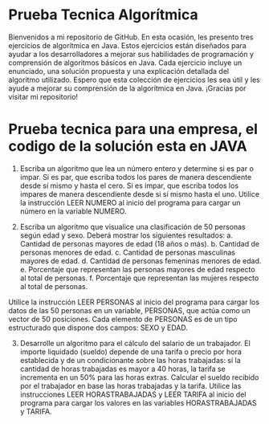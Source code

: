 # Prueba Tecnica Algorítmica

Bienvenidos a mi repositorio de GitHub. En esta ocasión, les presento tres ejercicios de algorítmica en Java. Estos ejercicios están diseñados para ayudar a los desarrolladores a mejorar sus habilidades de programación y comprensión de algoritmos básicos en Java. Cada ejercicio incluye un enunciado, una solución propuesta y una explicación detallada del algoritmo utilizado. Espero que esta colección de ejercicios les sea útil y les ayude a mejorar su comprensión de la algorítmica en Java. ¡Gracias por visitar mi repositorio!


# Prueba tecnica para una empresa, el codigo de la solución esta en JAVA

1. Escriba un algoritmo que lea un número entero y determine si es par o impar. Si es par, que escriba todos los pares de manera descendiente desde sí mismo y hasta el cero. Si es impar, que escriba todos los impares de manera descendiente desde si sí mismo hasta el uno. Utilice la instrucción LEER NUMERO al inicio del programa para cargar un número en la variable NUMERO.


2. Escriba un algoritmo que visualice una clasificación de 50 personas según edad y sexo. Deberá mostrar los siguientes resultados:
a. Cantidad de personas mayores de edad (18 años o más).
b. Cantidad de personas menores de edad.
c. Cantidad de personas masculinas mayores de edad.
d. Cantidad de personas femeninas menores de edad.
e. Porcentaje que representan las personas mayores de edad respecto al total de personas.
f. Porcentaje que representan las mujeres respecto al total de personas.

Utilice la instrucción LEER PERSONAS al inicio del programa para cargar los datos de las 50 personas en un variable, PERSONAS, que actúa como un vector de 50 posiciones.
Cada elemento de PERSONAS es de un tipo estructurado que dispone dos campos:
SEXO y EDAD.


3. Desarrolle un algoritmo para el cálculo del salario de un trabajador. El importe liquidado (sueldo) depende de una tarifa o precio por hora establecida y de un condicionante sobre las horas trabajadas: si la cantidad de horas trabajadas es mayor a 40 horas, la tarifa se incrementa en un 50% para las horas extras. Calcular el sueldo recibido por el trabajador en base las horas trabajadas y la tarifa. Utilice las instrucciones LEER HORASTRABAJADAS y LEER TARIFA al inicio del programa para cargar los valores en las variables HORASTRABAJADAS y TARIFA.
